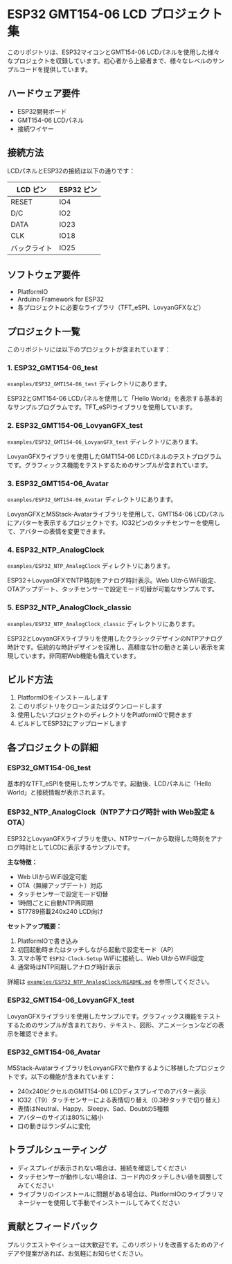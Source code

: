 # ESP32 GMT154-06 LCD プロジェクト集

このリポジトリは、ESP32マイコンとGMT154-06 LCDパネルを使用した様々なプロジェクトを収録しています。初心者から上級者まで、様々なレベルのサンプルコードを提供しています。

## ハードウェア要件

- ESP32開発ボード
- GMT154-06 LCDパネル
- 接続ワイヤー

## 接続方法

LCDパネルとESP32の接続は以下の通りです：

| LCD ピン | ESP32 ピン |
|---------|-----------|
| RESET   | IO4       |
| D/C     | IO2       |
| DATA    | IO23      |
| CLK     | IO18      |
| バックライト | IO25      |

## ソフトウェア要件

- PlatformIO
- Arduino Framework for ESP32
- 各プロジェクトに必要なライブラリ（TFT_eSPI、LovyanGFXなど）

## プロジェクト一覧

このリポジトリには以下のプロジェクトが含まれています：

### 1. ESP32_GMT154-06_test

`examples/ESP32_GMT154-06_test` ディレクトリにあります。

ESP32とGMT154-06 LCDパネルを使用して「Hello World」を表示する基本的なサンプルプログラムです。TFT_eSPIライブラリを使用しています。

### 2. ESP32_GMT154-06_LovyanGFX_test

`examples/ESP32_GMT154-06_LovyanGFX_test` ディレクトリにあります。

LovyanGFXライブラリを使用したGMT154-06 LCDパネルのテストプログラムです。グラフィックス機能をテストするためのサンプルが含まれています。

### 3. ESP32_GMT154-06_Avatar

`examples/ESP32_GMT154-06_Avatar` ディレクトリにあります。

LovyanGFXとM5Stack-Avatarライブラリを使用して、GMT154-06 LCDパネルにアバターを表示するプロジェクトです。IO32ピンのタッチセンサーを使用して、アバターの表情を変更できます。

### 4. ESP32_NTP_AnalogClock

`examples/ESP32_NTP_AnalogClock` ディレクトリにあります。

ESP32＋LovyanGFXでNTP時刻をアナログ時計表示。Web UIからWiFi設定、OTAアップデート、タッチセンサーで設定モード切替が可能なサンプルです。

### 5. ESP32_NTP_AnalogClock_classic

`examples/ESP32_NTP_AnalogClock_classic` ディレクトリにあります。

ESP32とLovyanGFXライブラリを使用したクラシックデザインのNTPアナログ時計です。伝統的な時計デザインを採用し、高精度な针の動きと美しい表示を実現しています。非同期Web機能も備えています。

## ビルド方法

1. PlatformIOをインストールします
2. このリポジトリをクローンまたはダウンロードします
3. 使用したいプロジェクトのディレクトリをPlatformIOで開きます
4. ビルドしてESP32にアップロードします

## 各プロジェクトの詳細

### ESP32_GMT154-06_test

基本的なTFT_eSPIを使用したサンプルです。起動後、LCDパネルに「Hello World」と接続情報が表示されます。

### ESP32_NTP_AnalogClock（NTPアナログ時計 with Web設定 & OTA）

ESP32とLovyanGFXライブラリを使い、NTPサーバーから取得した時刻をアナログ時計としてLCDに表示するサンプルです。

**主な特徴：**
- Web UIからWiFi設定可能
- OTA（無線アップデート）対応
- タッチセンサーで設定モード切替
- 1時間ごとに自動NTP再同期
- ST7789搭載240x240 LCD向け

**セットアップ概要：**
1. PlatformIOで書き込み
2. 初回起動時またはタッチしながら起動で設定モード（AP）
3. スマホ等で `ESP32-Clock-Setup` WiFiに接続し、Web UIからWiFi設定
4. 通常時はNTP同期しアナログ時計表示

詳細は [`examples/ESP32_NTP_AnalogClock/README.md`](examples/ESP32_NTP_AnalogClock/README.md) を参照してください。

### ESP32_GMT154-06_LovyanGFX_test

LovyanGFXライブラリを使用したサンプルです。グラフィックス機能をテストするためのサンプルが含まれており、テキスト、図形、アニメーションなどの表示を確認できます。

### ESP32_GMT154-06_Avatar

M5Stack-AvatarライブラリをLovyanGFXで動作するように移植したプロジェクトです。以下の機能が含まれています：

- 240x240ピクセルのGMT154-06 LCDディスプレイでのアバター表示
- IO32（T9）タッチセンサーによる表情切り替え（0.3秒タッチで切り替え）
- 表情はNeutral、Happy、Sleepy、Sad、Doubtの5種類
- アバターのサイズは80%に縮小
- 口の動きはランダムに変化

## トラブルシューティング

- ディスプレイが表示されない場合は、接続を確認してください
- タッチセンサーが動作しない場合は、コード内のタッチしきい値を調整してみてください
- ライブラリのインストールに問題がある場合は、PlatformIOのライブラリマネージャーを使用して手動でインストールしてみてください

## 貢献とフィードバック

プルリクエストやイシューは大歓迎です。このリポジトリを改善するためのアイデアや提案があれば、お気軽にお知らせください。

